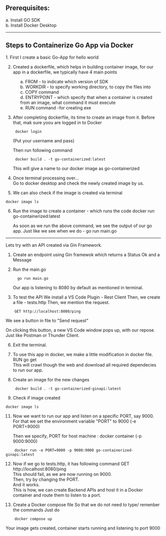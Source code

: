<h2>Prerequisites: </h2>
    a. Install GO SDK <br>
    b. Install Docker Desktop
<hr>

<h2>Steps to Containerize Go App via Docker </h2>
1. First I create a basic Go-App for hello world

2. Created a dockerfile, which helps in building container image, for our app
    in a dockerfile, we typically have 4 main points
   <ol>
    a. FROM - to indicate which version of SDK <br>
    b. WORKDIR - to specify working directory, to copy the files into <br>
    c. COPY command <br>
    d. ENTRYPOINT - which specify that when a container is created from an image, what command it must execute <br>
    e. RUN command -for creating exe <br>
   </ol>

3. After completing dockerfile, its time to create an image from it.
    Before that, mak sure yoou are logged in to Docker
   ```
    docker login
   ```
    (Put your username and pass)
    
    Then run following command
   ```
    docker build . -t go-containerized:latest
   ```
   This will give a name to our docker image as go-containerized <br>

4. Once terminal processing over... <br>
    Go to docker desktop and check the newly created image by us.

5. We can also check if the image is created via terminal
```
docker image ls
```

6. Run the image to create a container - which runs the code
    docker run go-containerized:latest

    As soon as we run the above command, we see the output of our go app.
    Just like we see when we do - go run main.go

--------------------------------------------------------------------------------------------------

Lets try with an API created via Gin Framework.

1. Create an endpoint using Gin framewok which returns a Status Ok and a Message

2. Run the main.go
   ```
     go run main.go
   ```
    Our app is listening to 8080 by default as mentioned in terminal.

4. To test the API
    We install a VS Code Plugin - Rest Client
    Then, we create a file - tests.http
    Then, we mention the request.
```
    GET http://localhost:8080/ping
```
 We see a button in file to "Send request"

On clicking this button, a new VS Code window pops up, with our repose.
Just like Postman or Thunder Client.

6. Exit the terminal.

7. To use this app in docker, we make a little modification in docker file. <br>
    RUN go get <br>
    This will crawl though the web and download all required dependecies to run our app. <br>

8. Create an image for the new changes
   ```
    docker build . -t go-containerized-ginapi:latest
   ```

10. Check if image created
```
docker image ls
```

11. Now we want to run our app and listen on a specific PORT, say 9000.  <br>
    For that we set the environment variable "PORT" to 9000 (-e PORT=9000)  <br>

    Then we specify, PORT for host machine : docker container (-p 9000:9000) <br>
```
    docker run -e PORT=9000 -p 9000:9000 go-containerized-ginapi:latest
```
12. Now if we go to tests.http, it has following command
    GET http://localhost:8080/ping  <br>
    This should fail, as we are now running on 9000.  <br>
    Then, try by changing the PORT.  <br>
    And it works.  <br>
This is how, we can create Backend APIs and host it in a Docker container and route them to listen to a port.  <br>

10. Create a Docker compose file
    So that we do not need to type/ remenber the commands 
    Just do
```
    docker compose up
```
Your image gets created, container starts running and listening to port 9000
